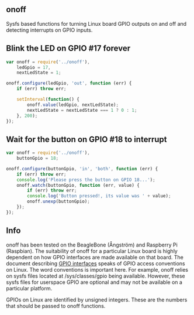 ## onoff

Sysfs based functions for turning Linux board GPIO outputs on and off and
detecting interrupts on GPIO inputs.

## Blink the LED on GPIO #17 forever

```js
var onoff = require('../onoff'),
    ledGpio = 17,
    nextLedState = 1;

onoff.configure(ledGpio, 'out', function (err) {
    if (err) throw err;

    setInterval(function() {
        onoff.value(ledGpio, nextLedState);
        nextLedState = nextLedState === 1 ? 0 : 1;
    }, 200);
});
```

## Wait for the button on GPIO #18 to interrupt

```js
var onoff = require('../onoff'),
    buttonGpio = 18;

onoff.configure(buttonGpio, 'in', 'both', function (err) {
    if (err) throw err;
    console.log('Please press the button on GPIO 18...');
    onoff.watch(buttonGpio, function (err, value) {
        if (err) throw err;
        console.log('Button pressed!, its value was ' + value);
        onoff.unexp(buttonGpio);
    });
});
```

## Info

onoff has been tested on the BeagleBone (Ångström) and Raspberry Pi (Raspbian).
The suitability of onoff for a particular Linux board is highly dependent on
how GPIO interfaces are made available on that board. The document describing
[GPIO interfaces](http://www.kernel.org/doc/Documentation/gpio.txt) speaks of
GPIO access conventions on Linux. The word conventions is important here. For
example, onoff relies on sysfs files located at /sys/classes/gpio being
available. However, these sysfs files for userspace GPIO are optional and may
not be available on a particular platform.

GPIOs on Linux are identified by unsigned integers. These are the numbers that
should be passed to onoff functions.

